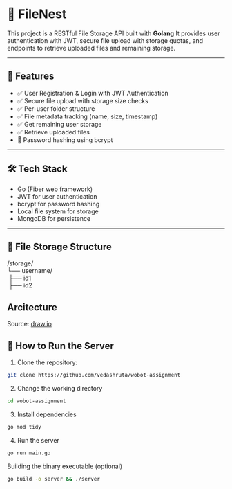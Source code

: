 # 📁 FileNest

This project is a RESTful File Storage API built with **Golang**
It provides user authentication with JWT, secure file upload with storage quotas, and endpoints to retrieve uploaded files and remaining storage.

---

## 📌 Features

- ✅ User Registration & Login with JWT Authentication
- ✅ Secure file upload with storage size checks
- ✅ Per-user folder structure
- ✅ File metadata tracking (name, size, timestamp)
- ✅ Get remaining user storage
- ✅ Retrieve uploaded files
- 🔐 Password hashing using bcrypt

---

## 🛠 Tech Stack

- Go (Fiber web framework)
- JWT for user authentication
- bcrypt for password hashing
- Local file system for storage
- MongoDB for persistence

---

## 🧩 File Storage Structure
/storage/</br>
└── username/</br>
    &nbsp;├── id1</br>
    &nbsp;├── id2</br>

## Arcitecture
Source: [draw.io]([https://pkg.go.dev/github.com/goccy/go-graphviz#section-readme](https://drive.google.com/file/d/17I0tFEAjEEgh7ngzoSsfttizdNa5CkBe/view?usp=sharing))

## 🚀 How to Run the Server

1. Clone the repository:
```bash
git clone https://github.com/vedashruta/wobot-assignment
```
2. Change the working directory
```bash
cd wobot-assignment
```
3. Install dependencies
```bash
go mod tidy
```
4. Run the server
```bash
go run main.go
```

Building the binary executable (optional)
```bash
go build -o server && ./server
```
